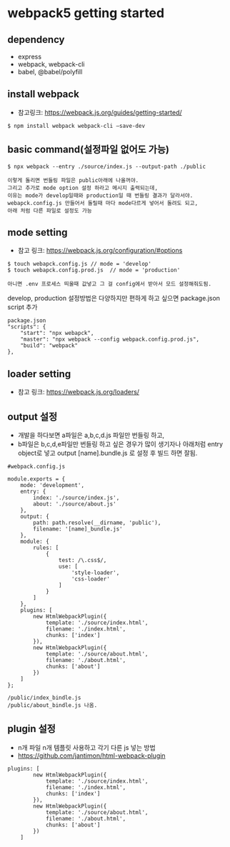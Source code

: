 # webpack5 getting started

## dependency
- express
- webpack, webpack-cli
- babel, @babel/polyfill


## install webpack
- 참고링크: https://webpack.js.org/guides/getting-started/
```
$ npm install webpack webpack-cli —save-dev 
```

## basic command(설정파일 없어도 가능)
``` 
$ npx webpack --entry ./source/index.js --output-path ./public
```
```
이렇게 돌리면 번들링 파일은 public아래에 나올꺼야.
그리고 추가로 mode option 설정 하라고 메시지 출력되는데,
이유는 mode가 develop일때와 production일 때 번들링 결과가 달라서야.
webapck.config.js 만들어서 돌릴때 마다 mode다르게 넣어서 돌려도 되고,
아래 처럼 다른 파일로 설정도 가능
```

## mode setting
- 참고 링크: https://webpack.js.org/configuration/#options 
```
$ touch webapck.config.js // mode = 'develop'
$ touch webapck.config.prod.js  // mode = 'production'

아니면 .env 프로세스 띄울때 값넣고 그 걸 config에서 받아서 모드 설정해줘도됨.
```

develop, production 설정방법은 다양하지만 편하게 하고 싶으면 package.json script 추가
```
package.json
"scripts": {
    "start": "npx webapck",
    "master": "npx webpack --config webpack.config.prod.js",
    "build": "webpack"
},
```
## loader setting
- 참고 링크: https://webpack.js.org/loaders/
 
## output 설정
- 개발을 하다보면 a파일은 a,b,c,d.js 파일만 번들링 하고, 
- b파일은 b,c,d,e파일만 번들링 하고 싶은 경우가 많이 생기자나
  아래처럼 entry object로 넣고 output [name].bundle.js 로 설정 후 빌드
  하면 잘됨.
```
#webpack.config.js 

module.exports = {
    mode: 'development',
    entry: {
        index: './source/index.js',
        about: './source/about.js'
    },
    output: {
        path: path.resolve(__dirname, 'public'),
        filename: '[name]_bundle.js'
    },
	module: {
        rules: [
            {
                test: /\.css$/,
                use: [
                    'style-loader',
                    'css-loader'
                ]
            }
        ]
	},
	plugins: [
		new HtmlWebpackPlugin({
			template: './source/index.html',
			filename: './index.html',
			chunks: ['index']
		}),
		new HtmlWebpackPlugin({
			template: './source/about.html',
			filename: './about.html',
			chunks: ['about']
		})
	]
};

/public/index_bindle.js
/public/about_bindle.js 나옴.
```

## plugin 설정
- n개 파일 n개 템플릿 사용하고 각기 다른 js 넣는 방법
- https://github.com/jantimon/html-webpack-plugin 
~~~
plugins: [
		new HtmlWebpackPlugin({
			template: './source/index.html',
			filename: './index.html',
			chunks: ['index']
		}),
		new HtmlWebpackPlugin({
			template: './source/about.html',
			filename: './about.html',
			chunks: ['about']
		})
	]
~~~